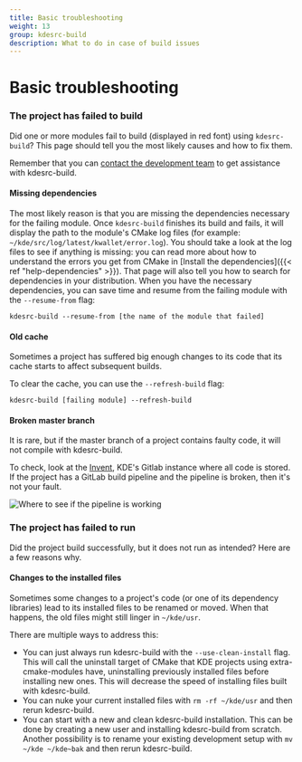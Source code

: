 ```yaml
---
title: Basic troubleshooting
weight: 13
group: kdesrc-build
description: What to do in case of build issues
---
```


# Basic troubleshooting

### The project has failed to build

Did one or more modules fail to build (displayed in red font) using `kdesrc-build`? This page should tell you the most likely causes and how to fix them.

Remember that you can [contact the development team](index.md) to get assistance with kdesrc-build.

#### Missing dependencies

The most likely reason is that you are missing the dependencies necessary for the failing module. Once `kdesrc-build` finishes its build and fails, it will display the path to the module's CMake log files (for example: `~/kde/src/log/latest/kwallet/error.log`). You should take a look at the log files to see if anything is missing: you can read more about how to understand the errors you get from CMake in \[Install the dependencies]\(\{{< ref "help-dependencies" >\}}). That page will also tell you how to search for dependencies in your distribution. When you have the necessary dependencies, you can save time and resume from the failing module with the `--resume-from` flag:

```
kdesrc-build --resume-from [the name of the module that failed]
```

#### Old cache

Sometimes a project has suffered big enough changes to its code that its cache starts to affect subsequent builds.

To clear the cache, you can use the `--refresh-build` flag:

```
kdesrc-build [failing module] --refresh-build
```

#### Broken master branch

It is rare, but if the master branch of a project contains faulty code, it will not compile with kdesrc-build.

To check, look at the [Invent](https://invent.kde.org), KDE's Gitlab instance where all code is stored. If the project has a GitLab build pipeline and the pipeline is broken, then it's not your fault.

![Where to see if the pipeline is working](../../../content/docs/getting-started/building/kdesrc-build-failure/gitlab-successful.webp)

### The project has failed to run

Did the project build successfully, but it does not run as intended? Here are a few reasons why.

#### Changes to the installed files

Sometimes some changes to a project's code (or one of its dependency libraries) lead to its installed files to be renamed or moved. When that happens, the old files might still linger in `~/kde/usr`.

There are multiple ways to address this:

* You can just always run kdesrc-build with the `--use-clean-install` flag. This will call the uninstall target of CMake that KDE projects using extra-cmake-modules have, uninstalling previously installed files before installing new ones. This will decrease the speed of installing files built with kdesrc-build.
* You can nuke your current installed files with `rm -rf ~/kde/usr` and then rerun kdesrc-build.
* You can start with a new and clean kdesrc-build installation. This can be done by creating a new user and installing kdesrc-build from scratch. Another possibility is to rename your existing development setup with `mv ~/kde ~/kde~bak` and then rerun kdesrc-build.
